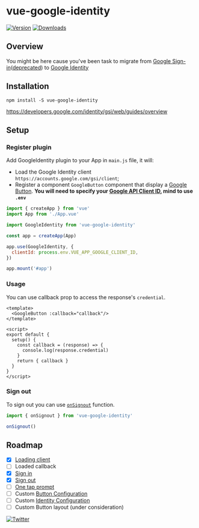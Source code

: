 # vue-google-identity

<p>
  <a href="https://www.npmjs.com/package/vue-google-identity"><img src="https://img.shields.io/npm/v/vue-google-identity" alt="Version"></a>
  <a href="https://www.npmjs.com/package/vue-google-identity"><img src="https://img.shields.io/npm/dy/vue-google-identity" alt="Downloads"></a>
</p>

## Overview
You might be here cause you've been task to migrate from [Google Sign-in](https://developers.google.com/identity/sign-in/web/sign-in)([deprecated](https://developers.googleblog.com/2021/08/gsi-jsweb-deprecation.html)) to [Google Identity](https://developers.google.com/identity/gsi/web/guides/migration#authentication_and_authorization)

## Installation
```
npm install -S vue-google-identity
```

https://developers.google.com/identity/gsi/web/guides/overview

## Setup
### Register plugin
Add GoogleIdentity plugin to your App in `main.js` file, it will:
- Load the Google Identity client `https://accounts.google.com/gsi/client`;
- Register a component `GoogleButton` component that display a [Google Button](https://developers.google.com/identity/gsi/web/guides/personalized-button).
**You will need to specify your [Google API Client ID](https://developers.google.com/identity/gsi/web/guides/get-google-api-clientid), mind to use `.env`**

```javascript
import { createApp } from 'vue'
import App from './App.vue'

import GoogleIdentity from 'vue-google-identity'

const app = createApp(App)

app.use(GoogleIdentity, {
  clientId: process.env.VUE_APP_GOOGLE_CLIENT_ID,
})

app.mount('#app')
```

### Usage

You can use callback prop to access the response's `credential`.

```vue
<template>
  <GoogleButton :callback="callback"/>
</template>

<script>
export default {
  setup() {
    const callback = (response) => {
      console.log(response.credential)
    }
    return { callback }
  }
}
</script>
```

### Sign out

To sign out you can use [`onSignout`](https://developers.google.com/identity/gsi/web/reference/js-reference#google.accounts.id.disableAutoSelect) function.

```javascript
import { onSignout } from 'vue-google-identity'

onSignout()
```

## Roadmap
 * [x] [Loading client](https://developers.google.com/identity/gsi/web/guides/client-library)
 * [ ] Loaded callback
 * [x] [Sign in](https://developers.google.com/identity/gsi/web/guides/display-button)
 * [x] [Sign out](https://developers.google.com/identity/gsi/web/reference/js-reference#google.accounts.id.disableAutoSelect) 
 * [ ] [One tap prompt](https://developers.google.com/identity/gsi/web/reference/js-reference#google.accounts.id.prompt) 
 * [ ] Custom [Button Configuration](https://developers.google.com/identity/gsi/web/reference/js-reference#GsiButtonConfiguration)
 * [ ] Custom [Identity Configuration](https://developers.google.com/identity/gsi/web/reference/js-reference#google.accounts.id.initialize)
 * [ ] Custom Button layout (under consideration)

<p>
  <a href="https://twitter.com/uwutrinket"><img src="https://img.shields.io/twitter/follow/uwutrinket?style=social" alt="Twitter"></a>
</p>
